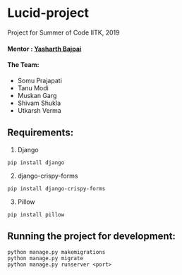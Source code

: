 # Lucid-project
Project for Summer of Code IITK, 2019

#### Mentor : [Yasharth Bajpai](https://github.com/yasharthb)

#### The Team:
- Somu Prajapati
- Tanu Modi
- Muskan Garg
- Shivam Shukla
- Utkarsh Verma

## Requirements:
1. Django

```pip install django```

2. django-crispy-forms

```pip install django-crispy-forms```

3. Pillow

```pip install pillow```

## Running the project for development:
```
python manage.py makemigrations
python manage.py migrate
python manage.py runserver <port>

```
